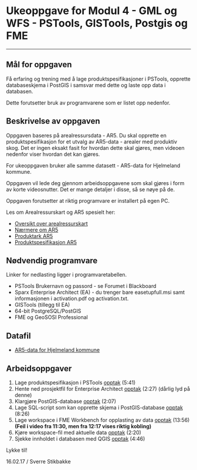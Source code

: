# Ukeoppgave for Modul 4 - GML og WFS - PSTools, GISTools, Postgis og FME

***


## Mål for oppgaven

Få erfaring og trening med å lage produktspesifikasjoner i PSTools, opprette databaseskjema i PostGIS i samsvar med dette og laste opp data i databasen.

Dette forutsetter bruk av programvarene som er listet opp nedenfor.



## Beskrivelse av oppgaven

Oppgaven baseres på arealressursdata - AR5. Du skal opprette en produktspesifikasjon for et utvalg av AR5-data - arealer med produktiv skog. Det er ingen eksakt fasit for hvordan dette skal gjøres, men videoen nedenfor viser hvordan det kan gjøres.

For ukeoppgaven bruker alle samme datasett - AR5-data for Hjelmeland kommune.

Oppgaven vil lede deg gjennom arbeidsoppgavene som skal gjøres i form av korte videosnutter. Det er mange detaljer i disse, så se nøye på de.

Oppgaven forutsetter at riktig programvare er installert på egen PC.

Les om Arealressurskart og AR5 spesielt her:

- [Oversikt over arealressurskart](http://www.skogoglandskap.no/filearchive/arealressurskart_brosjyre.pdf)
- [Nærmere om AR5](http://www.skogoglandskap.no/filearchive/brosjyre_fra_skog_og_landskap_02_10_arealressurskart_rev_utg.pdf)
- [Produktark AR5](https://register.geonorge.no/data/documents/FKB-AR5_Produktark_S-L_FKB-AR5.pdf)
- [Produktspesifikasjon AR5](http://www.kartverket.no/globalassets/standard/sosi-kap3-produktspesifikasjoner/fkb-4.5/4-ar5-2014-03-01.pdf)


## Nødvendig programvare

Linker for nedlasting ligger i programvaretabellen.

- PSTools  Brukernavn og passord - se Forumet i Blackboard
- Sparx Enterprise Architect (EA) - du trenger bare easetupfull.msi samt informasjonen i activation.pdf og activation.txt.
- GISTools (tillegg til EA)
- 64-bit PostgreSQL/PostGIS
- FME og GeoSOSI Professional

## Datafil

- [AR5-data for Hjelmeland kommune](https://filesender.uninett.no/beta/?s=download&token=9e313352-5bb6-914b-4a18-7e5686c15095)


## Arbeidsoppgaver

1. Lage produktspesifikasjon i PSTools [opptak](https://screencast.uninett.no/relay/ansatt/sverreshig.no/2016/25.02/341333/GEO3141_PSTools_-_20160225_070529_39.html) (5:41)
1. Hente ned prosjektfil for Enterprise Architect [opptak](https://screencast.uninett.no/relay/ansatt/sverreshig.no/2016/25.02/146600/GEO3141_-_Hente_Produktspesifikasjon_-_20160225_071412_39.html) (2:27) (dårlig lyd på denne)
1. Klargjøre PostGIS-database [opptak](https://screencast.uninett.no/relay/ansatt/sverreshig.no/2016/25.02/127333/GEO3141_Klargjre_database_-_20160225_072754_39.html) (2:07)
1. Lage SQL-script som kan opprette skjema i PostGIS-database [opptak](https://screencast.uninett.no/relay/ansatt/sverreshig.no/2016/25.02/505733/GEO3141_-_GISTools_-_20160225_074416_39.html) (8:26)
1. Lage workspace i FME Workbench for opplasting av data [opptak](https://screencast.uninett.no/relay/ansatt/sverreshig.no/2016/25.02/836000/GEO3141_-_Lage_FME_Workspace_-_20160225_081830_39.html) (13:56) __**(Feil i video fra 11:30, men fra 12:17 vises riktig kobling)**__
1. Kjøre workspace-fil med aktuelle data [opptak](https://screencast.uninett.no/relay/ansatt/sverreshig.no/2016/25.02/140333/GEO3141_-_FME_-_kjre_workspace-fil_-_20160225_082529_39.html) (2:20)
1. Sjekke innholdet i databasen med QGIS [opptak](https://screencast.uninett.no/relay/ansatt/sverreshig.no/2016/25.02/285667/GEO3141_-_Sjekke_database_med_QGIS_-_20160225_083451_39.html) (4:46)


Lykke til!

16.02.17 / Sverre Stikbakke
